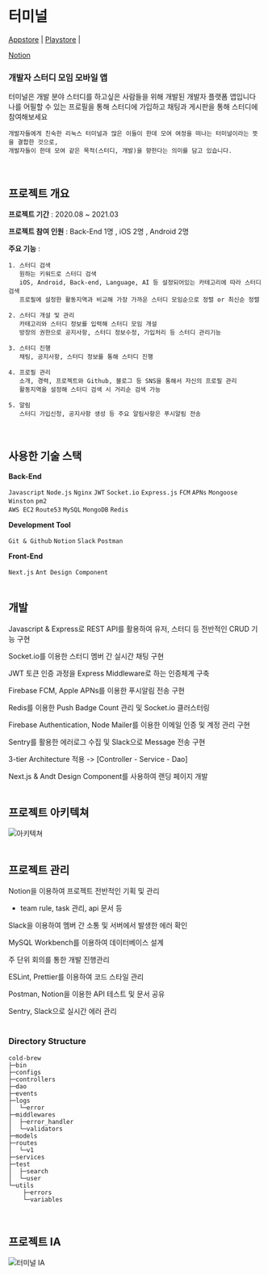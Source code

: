 # 터미널 </br>

[Appstore](https://apps.apple.com/app/id1557178596) |
[Playstore](https://play.google.com/store/) |
<!-- [Web](https://www.haru-study.site/) | -->
[Notion](https://www.notion.so/Main-d0d4c0ecf4d744b180645abca77a9784) </br>

### 개발자 스터디 모임 모바일 앱

터미널은 개발 분야 스터디를 하고싶은 사람들을 위해 개발된 개발자 플랫폼 앱입니다 </br>
나를 어필할 수 있는 프로필을 통해 스터디에 가입하고 채팅과 게시판을 통해 스터디에 참여해보세요</br>

```
개발자들에게 친숙한 리눅스 터미널과 많은 이들이 한데 모여 여정을 떠나는 터미널이라는 뜻을 결합한 것으로,
개발자들이 한데 모여 같은 목적(스터디, 개발)을 향한다는 의미를 담고 있습니다.
```

 </br>
 
## 프로젝트 개요

**프로젝트 기간** : 2020.08 ~ 2021.03 </br>

**프로젝트 참여 인원** : Back-End 1명 , iOS 2명 , Android 2명 </br>

**주요 기능** :

```
1. 스터디 검색
   원하는 키워드로 스터디 검색
   iOS, Android, Back-end, Language, AI 등 설정되어있는 카테고리에 따라 스터디 검색
   프로필에 설정한 활동지역과 비교해 가장 가까운 스터디 모임순으로 정렬 or 최신순 정렬

2. 스터디 개설 및 관리
   카테고리와 스터디 정보를 입력해 스터디 모임 개설
   방장의 권한으로 공지사항, 스터디 정보수정, 가입처리 등 스터디 관리기능

3. 스터디 진행
   채팅, 공지사항, 스터디 정보를 통해 스터디 진행

4. 프로필 관리
   소개, 경력, 프로젝트와 Github, 블로그 등 SNS을 통해서 자신의 프로필 관리
   활동지역을 설정해 스터디 검색 시 거리순 검색 가능

5. 알림
   스터디 가입신청, 공지사항 생성 등 주요 알림사항은 푸시알림 전송
```

</br>

## 사용한 기술 스택

**Back-End**

`Javascript`
`Node.js`
`Nginx`
`JWT`
`Socket.io`
`Express.js`
`FCM`
`APNs`
`Mongoose`
`Winston`
`pm2`
</br>
`AWS EC2`
`Route53`
`MySQL`
`MongoDB`
`Redis`
</br>

**Development Tool**

`Git & Github`
`Notion`
`Slack`
`Postman`
</br>

**Front-End**

`Next.js`
`Ant Design Component`
</br></br>

## 개발

Javascript & Express로 REST API를 활용하여 유저, 스터디 등 전반적인 CRUD 기능 구현

Socket.io를 이용한 스터디 멤버 간 실시간 채팅 구현

JWT 토큰 인증 과정을 Express Middleware로 하는 인증체계 구축

Firebase FCM, Apple APNs를 이용한 푸시알림 전송 구현

Redis를 이용한 Push Badge Count 관리 및 Socket.io 클러스터링

Firebase Authentication, Node Mailer를 이용한 이메일 인증 및 계정 관리 구현

Sentry를 활용한 에러로그 수집 및 Slack으로 Message 전송 구현

3-tier Architecture 적용 -> [Controller - Service - Dao]

Next.js & Andt Design Component를 사용하여 랜딩 페이지 개발
</br></br>

## 프로젝트 아키텍쳐

![아키텍쳐](https://user-images.githubusercontent.com/61345745/111968155-36e1d300-8b3c-11eb-8d4b-f60aef766792.png)
</br></br>

## 프로젝트 관리

Notion을 이용하여 프로젝트 전반적인 기획 및 관리

- team rule, task 관리, api 문서 등

Slack을 이용하여 멤버 간 소통 및 서버에서 발생한 에러 확인

MySQL Workbench를 이용하여 데이터베이스 설계

주 단위 회의를 통한 개발 진행관리

ESLint, Prettier를 이용하여 코드 스타일 관리

Postman, Notion을 이용한 API 테스트 및 문서 공유

Sentry, Slack으로 실시간 에러 관리
</br></br>

### Directory Structure

```
cold-brew
├─bin
├─configs
├─controllers
├─dao
├─events
├─logs
│  └─error
├─middlewares
│  ├─error_handler
│  └─validators
├─models
├─routes
│  └─v1
├─services
├─test
│  ├─search
│  └─user
└─utils
    ├─errors
    └─variables
```

</br>

## 프로젝트 IA

![터미널 IA](https://user-images.githubusercontent.com/61345745/111910514-08fd7f80-8aa5-11eb-8d11-684bae814802.png)
